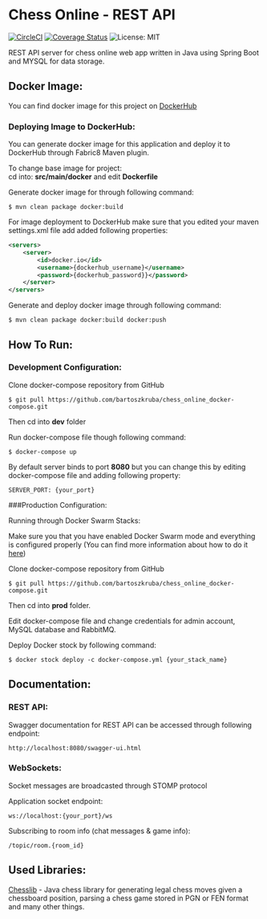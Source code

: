 # Chess Online - REST API
[![CircleCI](https://circleci.com/gh/bartoszkruba/chess_online-rest_api/tree/master.svg?style=svg)](https://circleci.com/gh/bartoszkruba/chess_online-rest_api/tree/master) 
[![Coverage Status](https://coveralls.io/repos/github/bartoszkruba/chess_online-backend_api/badge.svg?branch=master)](https://coveralls.io/github/bartoszkruba/chess_online-backend_api?branch=master)
![License: MIT](https://img.shields.io/badge/License-MIT-yellow.svg)

REST API server for chess online web app written in Java using Spring Boot and MYSQL for data storage. 

## Docker Image:

You can find docker image for this project on [DockerHub](https://cloud.docker.com/u/nawajo/repository/docker/nawajo/chess_rest_api) 

### Deploying Image to DockerHub: 
You can generate docker image for this application and deploy it to DockerHub through Fabric8 Maven plugin.

To change base image for project:  
cd into: **src/main/docker** and edit **Dockerfile**

Generate docker image for through following command:
```
$ mvn clean package docker:build
```
For image deployment to DockerHub make sure that you edited your maven settings.xml file add added following properties: 

```xml
<servers>
    <server>
        <id>docker.io</id>
        <username>{dockerhub_username}</username>
        <password>{dockerhub_password}}</password>
    </server>
</servers>
```

Generate and deploy docker image through following command:

```
$ mvn clean package docker:build docker:push
```

## How To Run:

### Development Configuration:
Clone docker-compose repository from GitHub  
```
$ git pull https://github.com/bartoszkruba/chess_online_docker-compose.git    
```

Then cd into **dev** folder


Run docker-compose file though following command:

```
$ docker-compose up
```

By default server binds to port **8080** but you can change this by editing docker-compose file and adding following property: 
```
SERVER_PORT: {your_port} 
``` 

###Production Configuration:

Running through Docker Swarm Stacks:

Make sure you that you have enabled Docker Swarm mode and everything is configured properly (You can find more information about how to do it [here](https://docs.docker.com/engine/swarm/swarm-mode/))

Clone docker-compose repository from GitHub  
```
$ git pull https://github.com/bartoszkruba/chess_online_docker-compose.git    
```

Then cd into **prod** folder.  

Edit docker-compose file and change credentials for admin account, MySQL database and RabbitMQ. 
 
Deploy Docker stock by following command:
```
$ docker stock deploy -c docker-compose.yml {your_stack_name}
```

## Documentation:

### REST API:

Swagger documentation for REST API can be accessed through following endpoint:
```
http://localhost:8080/swagger-ui.html
```
### WebSockets:
Socket messages are broadcasted through STOMP protocol

Application socket endpoint:
```
ws://localhost:{your_port}/ws
```
Subscribing to room info (chat messages & game info):
```
/topic/room.{room_id}
```

## Used Libraries:
[Chesslib](https://github.com/bhlangonijr/chesslib) - Java chess library for generating legal chess moves given a chessboard position, parsing a chess game stored in PGN or FEN format and many other things.
